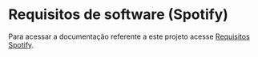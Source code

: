 # Requisitos de software (Spotify)

Para acessar a documentação referente a este projeto acesse [Requisitos Spotify](https://spotifyapp.github.io/Spotify/).
